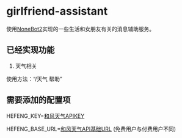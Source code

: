 # girlfriend-assistant

使用[NoneBot2](https://github.com/nonebot/nonebot2)实现的一些生活和女朋友有关的消息辅助服务。

## 已经实现功能

1. 天气相关

使用方法：“/天气 帮助”

## 需要添加的配置项

HEFENG_KEY=[和风天气APIKEY](https://console.qweather.com/#/console)

HEFENG_BASE_URL=[和风天气API基础URL](https://dev.qweather.com/docs/api/weather/weather-now/) (免费用户与付费用户不同)